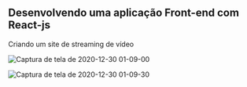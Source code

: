 ## Desenvolvendo uma aplicação Front-end com React-js
Criando um site de streaming de vídeo

![Captura de tela de 2020-12-30 01-09-00](https://user-images.githubusercontent.com/52337256/103329569-e9256500-4a3b-11eb-9fca-d2850bb7c951.png)

![Captura de tela de 2020-12-30 01-09-30](https://user-images.githubusercontent.com/52337256/103329610-25f15c00-4a3c-11eb-8464-d559d933781f.png)
